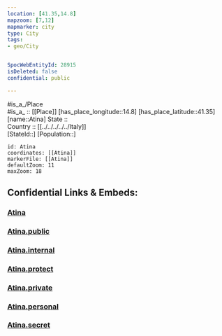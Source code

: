 ```yaml
---
location: [41.35,14.8] 
mapzoom: [7,12] 
mapmarker: city 
type: City
tags:
- geo/City


SpocWebEntityId: 28915
isDeleted: false
confidential: public

---
```

#is_a_/Place  
#is_a_ :: [[Place]] 
[has_place_longitude::14.8] 
[has_place_latitude::41.35] 
[name::Atina] 
State ::  
Country :: [[../../../../../Italy]]  
[StateId::] 
[Population::] 



```leaflet
id: Atina
coordinates: [[Atina]] 
markerFile: [[Atina]] 
defaultZoom: 11 
maxZoom: 18
```


## Confidential Links & Embeds: 

### [Atina](/_Standards/Earth/Continent/Europe/Europe~South/Italy/regions~Italy/Campania/Benevento.Province/City/Atina.md) 

### [Atina.public](/_public/Earth/Continent/Europe/Europe~South/Italy/regions~Italy/Campania/Benevento.Province/City/Atina.public.md) 

### [Atina.internal](/_internal/Earth/Continent/Europe/Europe~South/Italy/regions~Italy/Campania/Benevento.Province/City/Atina.internal.md) 

### [Atina.protect](/_protect/Earth/Continent/Europe/Europe~South/Italy/regions~Italy/Campania/Benevento.Province/City/Atina.protect.md) 

### [Atina.private](/_private/Earth/Continent/Europe/Europe~South/Italy/regions~Italy/Campania/Benevento.Province/City/Atina.private.md) 

### [Atina.personal](/_personal/Earth/Continent/Europe/Europe~South/Italy/regions~Italy/Campania/Benevento.Province/City/Atina.personal.md) 

### [Atina.secret](/_secret/Earth/Continent/Europe/Europe~South/Italy/regions~Italy/Campania/Benevento.Province/City/Atina.secret.md)

